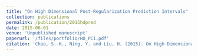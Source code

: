 ```yaml
---
title: "On High Dimensional Post-Regularization Prediction Intervals"
collection: publications
permalink: /publication/2015hdpred
date: 2015-06-01
venue: 'Unpublished manuscript'
paperurl: '/files/portfolio/HD_PCI.pdf'
citation: 'Chao, S.-K., Ning, Y. and Liu, H. (2015). On High Dimensional Post-Regularization Prediction Intervals. Unpublished manuscript.'
---
```

